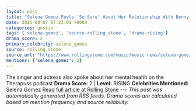 ```yaml
---
layout: post
title: "Selena Gomez Feels ‘So Sure’ About Her Relationship With Benny Blanco"
date: 2025-08-07 07:23:01 +0000
categories: gossip
tags: ['selena-gomez', 'source-rolling_stone', 'drama-rising']
drama_score: 2
primary_celebrity: selena_gomez
source: rolling_stone
source_url: "https://www.rollingstone.com/music/music-news/selena-gomez-benny-blanco-relationship-therapuss-interview-1235402608/"
mentions: {'selena_gomez': 2}
---
```


The singer and actress also spoke about her mental health on the Therapuss podcast **Drama Score:** 2 | **Level:** RISING **Celebrities Mentioned:** Selena Gomez [Read full article at Rolling Stone](https://www.rollingstone.com/music/music-news/selena-gomez-benny-blanco-relationship-therapuss-interview-1235402608/) --- *This post was automatically generated from RSS feeds. Drama scores are calculated based on mention frequency and source reliability.*
